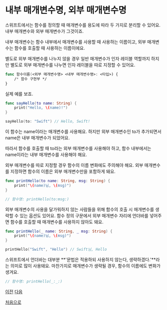 # 내부 매개변수명, 외부 매개변수명

스위프트에서는 함수를 정의할 때 매개변수를 용도에 따라 두 가지로 분리할 수 있어요. 내부 매개변수와 외부 매개변수가 그것이죠.

내부 매개변수는 함수 내부에서 매개변수를 사용할 때 사용하는 이름이고, 외부 매개변수는 함수를 호출할 때 사용하는 이름이에요.

별도로 외부 매개변수를 나누지 않을 경우 일반 매개변수가 인자 레이블 역할까지 하지만 별도로 외부 매개변수를 나누면 인자 레이블을 따로 지정할 수 있어요.

```swift
func 함수이름(<외부 매개변수명> <내부 매개변수명>: <타입>) {
    /* 함수 구현부 */
}
```

실제 예를 보죠.

```swift
func sayHello(to name: String) {
    print("Hello, \(name)!")
}

sayHello(to: "Swift") // Hello, Swift!
```

이 함수는 name이라는 매개변수를 사용해요. 하지만 외부 매개변수인 to가 추가되면서 name은 내부 매개변수가 되었어요.

따라서 함수를 호출할 때 to라는 외부 매개변수를 사용해야 하고, 함수 내부에서는 name이라는 내부 매개변수를 사용해야 해요.

외부 매개변수를 따로 지정할 경우 함수의 이름 변화에도 주의해야 해요. 외부 매개변수를 지정하면 함수의 이름은 외부 매개변수만을 포함하게 돼요.

```swift
func printHello(to name: String, msg: String) {
    print("\(name)님, \(msg)")
}

// 함수명: printHello(to:msg:)
```

외부 매개변수의 사용을 달가워하지 않는 사람들을 위해 함수의 호출 시 매개변수를 생략할 수 있는 옵션도 있어요. 함수 정의 구문에서 외부 매개변수 자리에 언더바를 넣어주면 함수를 호출할 때 매개변수를 사용하지 않아도 돼요.

```swift
func printHello(_ name: String, _ msg: String) {
    print("\(name)님, \(msg)")
}

printHello("Swift", "Hello") // Swift님, Hello
```

스위프트에서 언더바는 대부분 **'문법은 적용하되 사용하지 않는다, 생략하겠다.'**라는 의미로 많이 사용돼요. 마찬가지로 매개변수가 생략될 경우, 함수의 이름에도 변화가 생겨요.

```swift
// 함수명: printHello(_:_:)
```

[이전](https://github.com/MojitoBar/iOS-DeepDive/blob/main/%EA%BC%BC%EA%BC%BC%ED%95%9C_%EC%9E%AC%EC%9D%80%EC%94%A8%EC%9D%98_Swift_%EB%AC%B8%EB%B2%95%ED%8E%B8/7.2.md)
[다음](https://github.com/MojitoBar/iOS-DeepDive/blob/main/%EA%BC%BC%EA%BC%BC%ED%95%9C_%EC%9E%AC%EC%9D%80%EC%94%A8%EC%9D%98_Swift_%EB%AC%B8%EB%B2%95%ED%8E%B8/7.2.2.md)

[처음으로](https://github.com/MojitoBar/iOS-DeepDive/blob/main/%EA%BC%BC%EA%BC%BC%ED%95%9C_%EC%9E%AC%EC%9D%80%EC%94%A8%EC%9D%98_Swift_%EB%AC%B8%EB%B2%95%ED%8E%B8/README.md)
